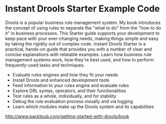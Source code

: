 Instant Drools Starter Example Code
===================

Drools is a popular business rule management system. My book introduces the concept of using rules
to separate the "what to do" from the "how to do it" in business processes. This Starter guide supports 
your development to keep pace with your ever-changing needs, making things simple and easy by taking the 
rigidity out of complex code. Instant Drools Starter is a practical, hands-on guide that provides you with 
a number of clear and concise explanations with relatable examples. Learn how business rule management 
systems work, how they're best used, and how to perform frequently-used tasks and techniques.

* Evaluate rules engines and how they fit your needs
* Install Drools and enhanced development tools
* Feed information to your rules engine and evaluate rules
* Explore DRL syntax, operators, and their functionalities
* Test rules as a whole, individually, and for stability
* Debug the rule evaluation process visually and via logging
* Learn which modules make up the Drools system and its capabilities

http://www.packtpub.com/getting-started-with-drools/book
